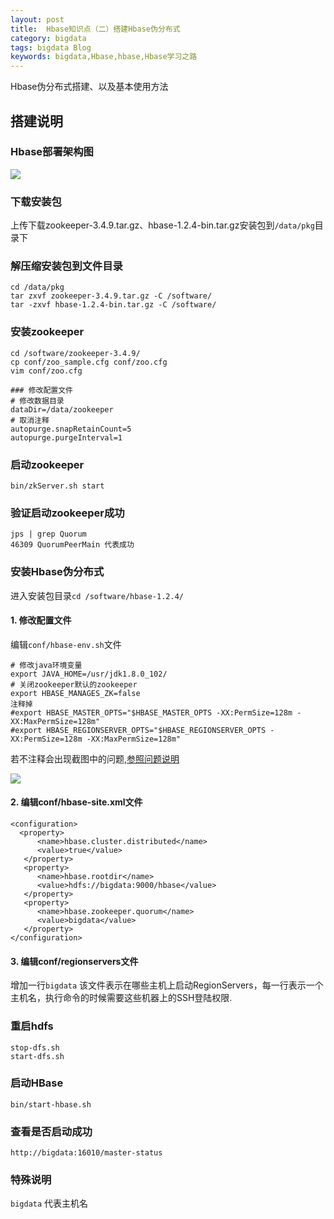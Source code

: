 ```yaml
---
layout: post
title:  Hbase知识点（二）搭建Hbase伪分布式
category: bigdata 
tags: bigdata Blog
keywords: bigdata,Hbase,hbase,Hbase学习之路
---
```


Hbase伪分布式搭建、以及基本使用方法

## 搭建说明

### Hbase部署架构图

![](https://static.studytime.xin/image/articles/hbase/hbase-install-1.png?x-oss-process=image/resize,m_fixed,h_500,w_1000)

### 下载安装包
上传下载zookeeper-3.4.9.tar.gz、hbase-1.2.4-bin.tar.gz安装包到`/data/pkg`目录下

### 解压缩安装包到文件目录

```
cd /data/pkg 
tar zxvf zookeeper-3.4.9.tar.gz -C /software/
tar -zxvf hbase-1.2.4-bin.tar.gz -C /software/
```

### 安装zookeeper
```
cd /software/zookeeper-3.4.9/
cp conf/zoo_sample.cfg conf/zoo.cfg
vim conf/zoo.cfg

### 修改配置文件
# 修改数据目录
dataDir=/data/zookeeper
# 取消注释
autopurge.snapRetainCount=5
autopurge.purgeInterval=1
```

### 启动zookeeper
`bin/zkServer.sh start`

### 验证启动zookeeper成功
```
jps | grep Quorum
46309 QuorumPeerMain 代表成功
```


### 安装Hbase伪分布式
进入安装包目录`cd /software/hbase-1.2.4/`

#### 1. 修改配置文件
编辑`conf/hbase-env.sh`文件
```
# 修改java环境变量
export JAVA_HOME=/usr/jdk1.8.0_102/
# 关闭zookeeper默认的zookeeper
export HBASE_MANAGES_ZK=false
注释掉
#export HBASE_MASTER_OPTS="$HBASE_MASTER_OPTS -XX:PermSize=128m -XX:MaxPermSize=128m"
#export HBASE_REGIONSERVER_OPTS="$HBASE_REGIONSERVER_OPTS -XX:PermSize=128m -XX:MaxPermSize=128m"
```

若不注释会出现截图中的问题,[参照问题说明](https://www.cnblogs.com/ThinkVenus/p/8042743.html)

![](https://static.studytime.xin/image/articles/hbase/hbase-install-2.jpg)


#### 2. 编辑conf/hbase-site.xml文件
```
<configuration>
  <property>
      <name>hbase.cluster.distributed</name>
      <value>true</value>
   </property>
   <property>
      <name>hbase.rootdir</name>
      <value>hdfs://bigdata:9000/hbase</value>
   </property>
   <property>
      <name>hbase.zookeeper.quorum</name>
      <value>bigdata</value>
   </property>
</configuration>
```

#### 3. 编辑conf/regionservers文件
增加一行`bigdata`
该文件表示在哪些主机上启动RegionServers，每一行表示一个主机名，执行命令的时候需要这些机器上的SSH登陆权限.


### 重启hdfs
```
stop-dfs.sh
start-dfs.sh
```

### 启动HBase
`bin/start-hbase.sh`

### 查看是否启动成功
`http://bigdata:16010/master-status`


### 特殊说明
`bigdata` 代表主机名










